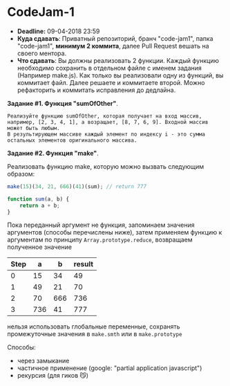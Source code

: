 # CodeJam-1 

- **Deadline:** 09-04-2018 23:59 
- **Куда сдавать**: Приватный репозиторий, бранч "code-jam1", папка "code-jam1", **минимум 2 коммита**, далее Pull Request вешать на своего ментора.
- **Что сдавать**: Вы должны реализовать 2 функции. Каждый функцию необходимо сохранить в отдельном файле с именем задания (Например make.js). Как только вы реализовали одну из функций, вы коммитает файл. Далее решаете и коммитаете второй. Можно рефакторить и коммитать исправления до дедлайна.

**Задание #1. Функция "sumOfOther"**.

```
Реализуйте функцию sumOfOther, которая получает на вход массив, например, [2, 3, 4, 1], а возращает, [8, 7, 6, 9]. Входной массив может быть любым. 
В результирующем массиве каждый элемент по индексу i - это сумма остальных элементов оригинального массива. 
```

**Задание #2. Функция "make"**.

Реализовать функцию make, которую можно вызвать следующим образом:

```javascript
make(15)(34, 21, 666)(41)(sum); // return 777

function sum(a, b) {
    return a + b;
}

```
Пока переданный аргумент не функция, запоминаем значения аргументов (способы перечислены ниже), затем применяем функцию к аргументам по принципу `Array.prototype.reduce`, возвращаем полученное значение

Step | a    | b    | result
---- | ---- | ---- | ----
  0  |  15  |  34  |  49
  1  |  49  |  21  |  70
  2  |  70  |  666 |  736
  3  |  736 |  41  |  777

нельзя использовать глобальные переменные, сохранять промежуточные значения в `make.smth` или в `make.prototype`

Cпособы:
* через замыкание
* частичное применение (google: "partial application javascript")
* рекурсия (для гиков :smirk_cat:)
